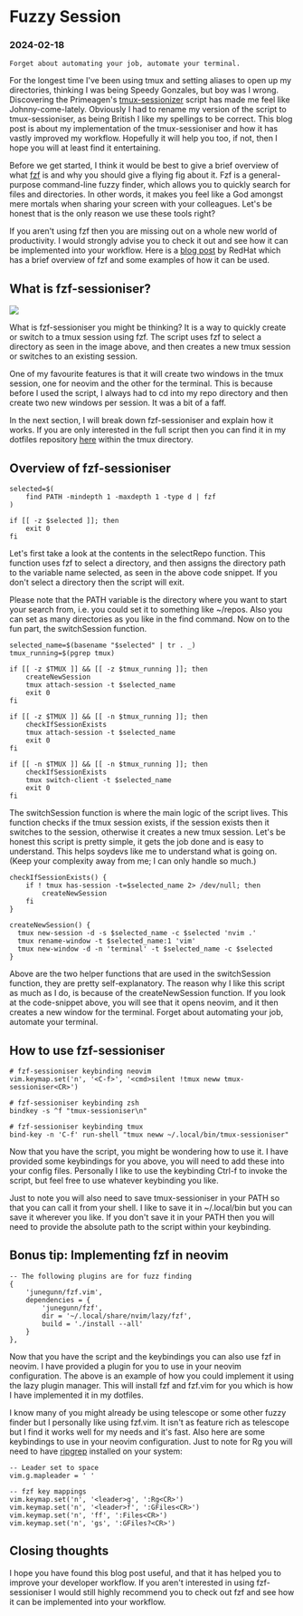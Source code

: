 # Fuzzy Session

### 2024-02-18

```
Forget about automating your job, automate your terminal.
```

For the longest time I've been using tmux and setting aliases to open up my
directories, thinking I was being Speedy Gonzales, but boy was I wrong.
Discovering the Primeagen's
[tmux-sessionizer](https://github.com/ThePrimeagen/.dotfiles/blob/master/bin/.local/scripts/tmux-sessionizer)
script has made me feel like Johnny-come-lately.
Obviously I had to rename my version of the script to tmux-sessioniser, as
being British I like my spellings to be correct.
This blog post is about my implementation of the tmux-sessioniser and how it has
vastly improved my workflow.
Hopefully it will help you too, if not, then I hope you will at least find it
entertaining.

Before we get started, I think it would be best to give a brief overview of what
[fzf](https://github.com/junegunn/fzf) is and why you should give a flying fig
about it.
Fzf is a general-purpose command-line fuzzy finder, which allows you to quickly
search for files and directories.
In other words, it makes you feel like a God amongst mere mortals when sharing
your screen with your colleagues.
Let's be honest that is the only reason we use these tools right?

If you aren't using fzf then you are missing out on a whole new world
of productivity.
I would strongly advise you to check it out and see how it can be implemented
into your workflow.
Here is a [blog post](https://www.redhat.com/sysadmin/fzf-linux-fuzzy-finder)
by RedHat which has a brief overview of fzf and some examples of how it can be
used.

## What is fzf-sessioniser?

![](/images/blog/fuzzySession/fzf-sessioniser.png)

What is fzf-sessioniser you might be thinking? It is a way to
quickly create or switch to a tmux session using fzf.
The script uses fzf to select a directory as seen in the image above, and then
creates a new tmux session or switches to an existing session.

One of my favourite features is that it will create two windows in the tmux
session, one for neovim and the other for the terminal.
This is because before I used the script, I always had to cd into my repo
directory and then create two new windows per session.
It was a bit of a faff.

In the next section, I will break down fzf-sessioniser and explain how it works.
If you are only interested in the full script then you can find it in my
dotfiles repository [here](https://github.com/nathanberry97/dotfiles) within
the tmux directory.

## Overview of fzf-sessioniser

```
selected=$(
    find PATH -mindepth 1 -maxdepth 1 -type d | fzf
)

if [[ -z $selected ]]; then
    exit 0
fi
```

Let's first take a look at the contents in the selectRepo function.
This function uses fzf to select a directory, and then assigns the directory
path to the variable name selected, as seen in the above code snippet.
If you don't select a directory then the script will exit.

Please note that the PATH variable is the directory where you want to
start your search from, i.e. you could set it to something like ~/repos.
Also you can set as many directories as you like in the find command.
Now on to the fun part, the switchSession function.

```
selected_name=$(basename "$selected" | tr . _)
tmux_running=$(pgrep tmux)

if [[ -z $TMUX ]] && [[ -z $tmux_running ]]; then
    createNewSession
    tmux attach-session -t $selected_name
    exit 0
fi

if [[ -z $TMUX ]] && [[ -n $tmux_running ]]; then
    checkIfSessionExists
    tmux attach-session -t $selected_name
    exit 0
fi

if [[ -n $TMUX ]] && [[ -n $tmux_running ]]; then
    checkIfSessionExists
    tmux switch-client -t $selected_name
    exit 0
fi
```

The switchSession function is where the main logic of the script lives.
This function checks if the tmux session exists, if the session exists then it
switches to the session, otherwise it creates a new tmux session.
Let's be honest this script is pretty simple, it gets the job done and is easy
to understand. This helps soydevs like me to understand what is going on.
(Keep your complexity away from me; I can only handle so much.)

```
checkIfSessionExists() {
    if ! tmux has-session -t=$selected_name 2> /dev/null; then
        createNewSession
    fi
}

createNewSession() {
  tmux new-session -d -s $selected_name -c $selected 'nvim .'
  tmux rename-window -t $selected_name:1 'vim'
  tmux new-window -d -n 'terminal' -t $selected_name -c $selected
}
```

Above are the two helper functions that are used in the switchSession function,
they are pretty self-explanatory.
The reason why I like this script as much as I do, is because of the
createNewSession function.
If you look at the code-snippet above, you will see that it opens neovim, and
it then creates a new window for the terminal.
Forget about automating your job, automate your terminal.

## How to use fzf-sessioniser

```
# fzf-sessioniser keybinding neovim
vim.keymap.set('n', '<C-f>', '<cmd>silent !tmux neww tmux-sessioniser<CR>')

# fzf-sessioniser keybinding zsh
bindkey -s ^f "tmux-sessioniser\n"

# fzf-sessioniser keybinding tmux
bind-key -n 'C-f' run-shell "tmux neww ~/.local/bin/tmux-sessioniser"
```

Now that you have the script, you might be wondering how to use it.
I have provided some keybindings for you above, you will need to add these
into your config files.
Personally I like to use the keybinding Ctrl-f to invoke the script, but feel
free to use whatever keybinding you like.

Just to note you will also need to save tmux-sessioniser in your PATH so that
you can call it from your shell. I like to save it in ~/.local/bin but you can
save it wherever you like. If you don't save it in your PATH then you will need
to provide the absolute path to the script within your keybinding.

## Bonus tip: Implementing fzf in neovim

```
-- The following plugins are for fuzz finding
{
    'junegunn/fzf.vim',
    dependencies = {
        'junegunn/fzf',
        dir = '~/.local/share/nvim/lazy/fzf',
        build = './install --all'
    }
},
```

Now that you have the script and the keybindings you can also use fzf in neovim.
I have provided a plugin for you to use in your neovim configuration.
The above is an example of how you could implement it using the lazy plugin
manager.
This will install fzf and fzf.vim for you which is how I have implemented it in
my dotfiles.

I know many of you might already be using telescope or some other fuzzy finder
but I personally like using fzf.vim.
It isn't as feature rich as telescope but I find it works well for my
needs and it's fast.
Also here are some keybindings to use in your neovim configuration.
Just to note for Rg you will need to have
[ripgrep](https://github.com/BurntSushi/ripgrep) installed on your system:

```
-- Leader set to space
vim.g.mapleader = ' '

-- fzf key mappings
vim.keymap.set('n', '<leader>g', ':Rg<CR>')
vim.keymap.set('n', '<leader>f', ':GFiles<CR>')
vim.keymap.set('n', 'ff', ':Files<CR>')
vim.keymap.set('n', 'gs', ':GFiles?<CR>')
```

## Closing thoughts

I hope you have found this blog post useful, and that it has helped you to
improve your developer workflow.
If you aren't interested in using fzf-sessioniser I would still highly recommend
you to check out fzf and see how it can be implemented into your workflow.
